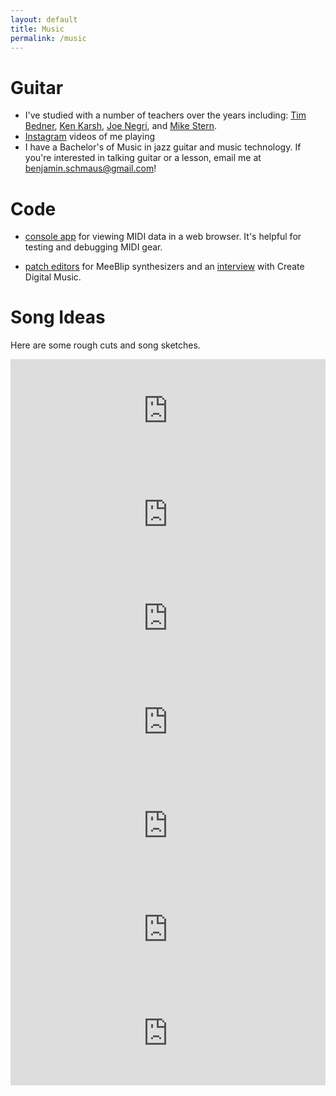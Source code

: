 ```yaml
---
layout: default
title: Music
permalink: /music
---
```


# Guitar

* I've studied with a number of teachers over the years including: [Tim Bedner](https://timbedner.com/), [Ken Karsh](http://kenkarshguitar.com/about/), [Joe Negri](https://en.wikipedia.org/wiki/Joe_Negri), and [Mike Stern](https://en.wikipedia.org/wiki/Mike_Stern). 
* [Instagram](https://www.instagram.com/schmaus6/) videos of me playing
* I have a Bachelor's of Music in jazz guitar and music technology.  If you're interested in talking guitar or a lesson, email me at benjamin.schmaus@gmail.com!

# Code 

* [console app](/web-midi-console) for viewing MIDI data in a web browser. It's helpful for testing and debugging MIDI gear.

* [patch editors](https://editor.meeblip.com) for MeeBlip synthesizers and an [interview](https://cdm.link/2017/03/web-browser-now-makes-meeblip-synth-powerful-free/) with Create Digital Music.

# Song Ideas

<p>Here are some rough cuts and song sketches.</p>

<div>
<div><iframe src="https://w.soundcloud.com/player/?url=https%3A//api.soundcloud.com/tracks/218161383&amp;color=ff5500&amp;auto_play=false&amp;hide_related=false&amp;show_comments=true&amp;show_user=true&amp;show_reposts=false" width="100%" height="166" frameborder="no" scrolling="no"></iframe></div>
<div><iframe src="https://w.soundcloud.com/player/?url=https%3A//api.soundcloud.com/tracks/190880243&amp;color=ff5500&amp;auto_play=false&amp;hide_related=false&amp;show_comments=true&amp;show_user=true&amp;show_reposts=false" width="100%" height="166" frameborder="no" scrolling="no"></iframe></div>
<div><iframe src="https://w.soundcloud.com/player/?url=https%3A//api.soundcloud.com/tracks/180049166&amp;color=ff5500&amp;auto_play=false&amp;hide_related=false&amp;show_comments=true&amp;show_user=true&amp;show_reposts=false" width="100%" height="166" frameborder="no" scrolling="no"></iframe></div>
<div><iframe src="https://w.soundcloud.com/player/?url=https%3A//api.soundcloud.com/tracks/174353836&amp;color=ff5500&amp;auto_play=false&amp;hide_related=false&amp;show_comments=true&amp;show_user=true&amp;show_reposts=false" width="100%" height="166" frameborder="no" scrolling="no"></iframe></div>
<div><iframe src="https://w.soundcloud.com/player/?url=https%3A//api.soundcloud.com/tracks/166446588&amp;color=ff5500&amp;auto_play=false&amp;hide_related=false&amp;show_comments=true&amp;show_user=true&amp;show_reposts=false" width="100%" height="166" frameborder="no" scrolling="no"></iframe></div>
<div><iframe src="https://w.soundcloud.com/player/?url=https%3A//api.soundcloud.com/tracks/255336634&amp;color=ff5500&amp;auto_play=false&amp;hide_related=false&amp;show_comments=true&amp;show_user=true&amp;show_reposts=false" width="100%" height="166" frameborder="no" scrolling="no"></iframe></div>
<div><iframe src="https://w.soundcloud.com/player/?url=https%3A//api.soundcloud.com/tracks/172903047&amp;color=ff5500&amp;auto_play=false&amp;hide_related=false&amp;show_comments=true&amp;show_user=true&amp;show_reposts=false" width="100%" height="166" frameborder="no" scrolling="no"></iframe></div>
</div>
